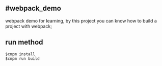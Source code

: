 #webpack_demo
----------
webpack demo for learning, by this project you can know how to build a project with webpack;
## run method 
```
$cnpm install 
$cnpm run build

```